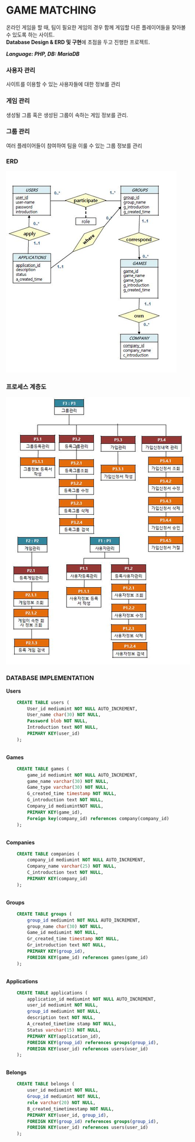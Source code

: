 # GAME MATCHING

온라인 게임을 할 때, 팀이 필요한 게임의 경우 함께 게임할 다른 플레이어들을 찾아볼 수 있도록 하는 사이트.  
<b>Database Design & ERD 및 구현</b>에 초점을 두고 진행한 프로젝트.
  
<i><b>Language: PHP, DB: MariaDB</b></i>

### 사용자 관리
사이트를 이용할 수 있는 사용자들에 대한 정보를 관리


### 게임 관리
생성될 그룹 혹은 생성된 그룹이 속하는 게임 정보를 관리.


### 그룹 관리
여러 플레이어들이 참여하여 팀을 이룰 수 있는 그룹 정보를 관리


### ERD
![ERD](erd.JPG)


### 프로세스 계층도
![Process](process.JPG)


### DATABASE IMPLEMENTATION

<b>Users</b>

```sql
    CREATE TABLE users (
        User_id mediumint NOT NULL AUTO_INCREMENT,
        User_name char(30) NOT NULL,
        Password blob NOT NULL,
        Introduction text NOT NULL,
        PRIMARY KEY(user_id)
    );
```

<br>
<b>Games</b>

```sql
    CREATE TABLE games (
        game_id mediumint NOT NULL AUTO_INCREMENT,
        game_name varchar(30) NOT NULL,
        Game_type varchar(30) NOT NULL,
        G_created_time timestamp NOT NULL,
        G_introduction text NOT NULL,
        Company_id mediumintNOT NULL,
        PRIMARY KEY(game_id),
        Foreign key(company_id) references company(company_id)
    );
```

<br>
<b>Companies</b>

```sql
    CREATE TABLE companies (
        company_id mediumint NOT NULL AUTO_INCREMENT,
        Company_name varchar(25) NOT NULL,
        C_introduction text NOT NULL,
        PRIMARY KEY(company_id)
    );
```

<br>
<b>Groups</b>

```sql
    CREATE TABLE groups (
        group_id mediumint NOT NULL AUTO_INCREMENT,
        group_name char(30) NOT NULL,
        Game_id mediumint NOT NULL,
        Gr_created_time timestamp NOT NULL,
        Gr_introduction text NOT NULL,
        PRIMARY KEY(group_id),
        FOREIGN KEY(game_id) references games(game_id)
    );
```

<br>
<b>Applications</b>

```sql
    CREATE TABLE applications (
        application_id mediumint NOT NULL AUTO_INCREMENT,
        user_id mediumint NOT NULL,
        group_id mediumint NOT NULL,
        description text NOT NULL,
        A_created_timetime stamp NOT NULL,
        Status varchar(15) NOT NULL,
        PRIMARY KEY(application_id),
        FOREIGN KEY(group_id) references groups(group_id),
        FOREIGN KEY(user_id) references users(user_id)
    );
```

<br>
<b>Belongs</b>

```sql
    CREATE TABLE belongs (
        user_id mediumint NOT NULL,
        Group_id mediumint NOT NULL,
        role varchar(20) NOT NULL,
        B_created_timetimestamp NOT NULL,
        PRIMARY KEY(user_id, group_id),
        FOREIGN KEY(group_id) references groups(group_id),
        FOREIGN KEY(user_id) references users(user_id)
    );
```
